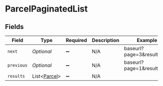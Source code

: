 # ParcelPaginatedList


## Fields

| Field                                             | Type                                              | Required                                          | Description                                       | Example                                           |
| ------------------------------------------------- | ------------------------------------------------- | ------------------------------------------------- | ------------------------------------------------- | ------------------------------------------------- |
| `next`                                            | *Optional<String>*                                | :heavy_minus_sign:                                | N/A                                               | baseurl?page=3&results=10                         |
| `previous`                                        | *Optional<String>*                                | :heavy_minus_sign:                                | N/A                                               | baseurl?page=1&results=10                         |
| `results`                                         | List<[Parcel](../../models/components/Parcel.md)> | :heavy_minus_sign:                                | N/A                                               |                                                   |